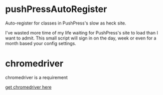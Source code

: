 # pushPressAutoRegister
Auto-register for classes in PushPress's slow as heck site.

I've wasted more time of my life waiting for PushPress's site to load than I want to admit. This small script will sign in on the day, week or even for a month based your config settings.

# chromedriver
chromedriver is a requirement

[get chromedriver here](https://chromedriver.chromium.org/)
